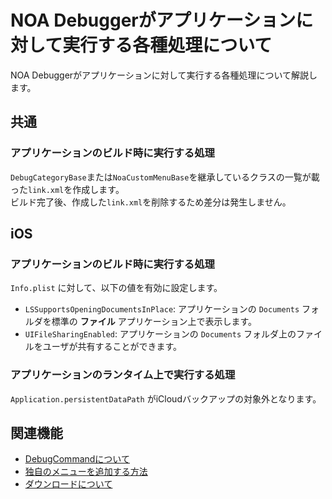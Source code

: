 # NOA Debuggerがアプリケーションに対して実行する各種処理について

NOA Debuggerがアプリケーションに対して実行する各種処理について解説します。

## 共通

### アプリケーションのビルド時に実行する処理

`DebugCategoryBase`または`NoaCustomMenuBase`を継承しているクラスの一覧が載った`link.xml`を作成します。<br>
ビルド完了後、作成した`link.xml`を削除するため差分は発生しません。

## iOS

### アプリケーションのビルド時に実行する処理

`Info.plist` に対して、以下の値を有効に設定します。

- `LSSupportsOpeningDocumentsInPlace`: アプリケーションの `Documents` フォルダを標準の **ファイル** アプリケーション上で表示します。
- `UIFileSharingEnabled`: アプリケーションの `Documents` フォルダ上のファイルをユーザが共有することができます。

### アプリケーションのランタイム上で実行する処理

`Application.persistentDataPath` がiCloudバックアップの対象外となります。

## 関連機能

- [DebugCommandについて](./DebugCommand/DebugCommand.md)
- [独自のメニューを追加する方法](./CustomMenu.md)
- [ダウンロードについて](./Download.md)
